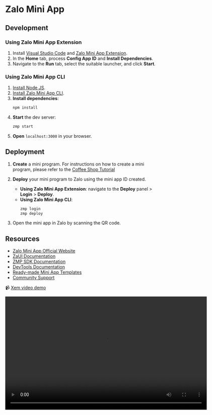 # Zalo Mini App

## Development

### Using Zalo Mini App Extension

1. Install [Visual Studio Code](https://code.visualstudio.com/download)
   and [Zalo Mini App Extension](https://mini.zalo.me/docs/dev-tools).
1. In the **Home** tab, process **Config App ID** and **Install Dependencies**.
1. Navigate to the **Run** tab, select the suitable launcher, and click **Start**.

### Using Zalo Mini App CLI

1. [Install Node JS](https://nodejs.org/en/download/).
1. [Install Zalo Mini App CLI](https://mini.zalo.me/docs/dev-tools/cli/intro/).
1. **Install dependencies**:
   ```bash
   npm install
   ```
1. **Start** the dev server:
   ```bash
   zmp start
   ```
1. **Open** `localhost:3000` in your browser.

## Deployment

1. **Create** a mini program. For instructions on how to create a mini program, please refer to
   the [Coffee Shop Tutorial](https://mini.zalo.me/tutorial/coffee-shop/step-1/)

1. **Deploy** your mini program to Zalo using the mini app ID created.

    - **Using Zalo Mini App Extension**: navigate to the **Deploy** panel > **Login** > **Deploy**.
    - **Using Zalo Mini App CLI**:
      ```bash
      zmp login
      zmp deploy
      ```

1. Open the mini app in Zalo by scanning the QR code.

## Resources

- [Zalo Mini App Official Website](https://mini.zalo.me/)
- [ZaUI Documentation](https://mini.zalo.me/documents/zaui/)
- [ZMP SDK Documentation](https://mini.zalo.me/documents/api/)
- [DevTools Documentation](https://mini.zalo.me/docs/dev-tools/)
- [Ready-made Mini App Templates](https://mini.zalo.me/zaui-templates)
- [Community Support](https://mini.zalo.me/community)

📹 [Xem video demo](https://github.com/TranHuyThang9999/chat-box-basic/blob/master/appboxchat.webm)


<video width="640" height="360" controls>
  <source src="https://github.com/TranHuyThang9999/chat-box-basic/raw/master/appboxchat.webm" type="video/webm">
</video>
